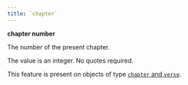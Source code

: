```yaml
---
title: `chapter`
---
```


**chapter number**

The number of the present chapter.

The value is an integer. No quotes required.

This feature is present on objects of type
[`chapter` and `verse`](otype.md).

